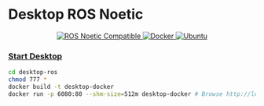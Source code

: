 # Desktop ROS Noetic

<p align="center">
  <a href="http://wiki.ros.org/noetic">
    <img src="https://img.shields.io/badge/ROS-Noetic-yellow" alt="ROS Noetic Compatible">
  </a>
  <a href="https://docs.docker.com/">
    <img src="https://img.shields.io/badge/Docker-v20.10.21-blue" alt="Docker">
  </a>
  <a href="https://releases.ubuntu.com/">
    <img src="https://img.shields.io/badge/Ubuntu-v20.04-9cf" alt="Ubuntu">
</p>

### Start Desktop

```bash
cd desktop-ros
chmod 777 *
docker build -t desktop-docker 
docker run -p 6080:80 --shm-size=512m desktop-docker # Browse http://localhost:6080/
```



